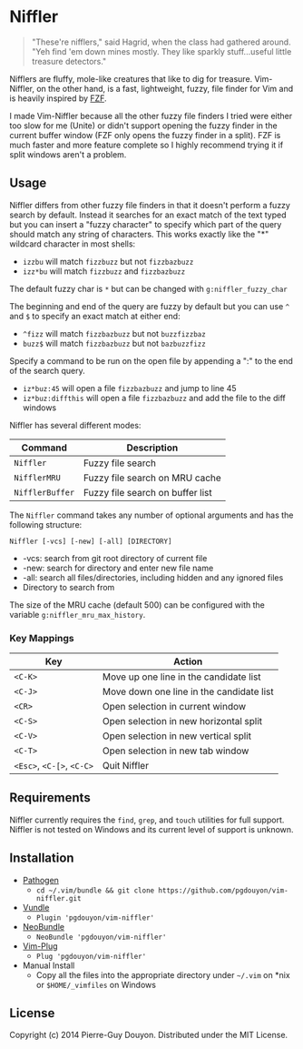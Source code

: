 Niffler
=======

> "These're nifflers," said Hagrid, when the class had gathered around.  "Yeh
> find 'em down mines mostly.  They like sparkly stuff...useful little
> treasure detectors."

Nifflers are fluffy, mole-like creatures that like to dig for treasure.
Vim-Niffler, on the other hand, is a fast, lightweight, fuzzy, file finder for
Vim and is heavily inspired by [FZF][].

I made Vim-Niffler because all the other fuzzy file finders I tried were either
too slow for me (Unite) or didn't support opening the fuzzy finder in the
current buffer window (FZF only opens the fuzzy finder in a split).  FZF is
much faster and more feature complete so I highly recommend trying it if split
windows aren't a problem.


Usage
-----

Niffler differs from other fuzzy file finders in that it doesn't perform a
fuzzy search by default.  Instead it searches for an exact match of the text
typed but you can insert a "fuzzy character" to specify which part of the query
should match any string of characters.  This works exactly like the "\*"
wildcard character in most shells:

* `izzbu` will match `fizzbuzz` but not `fizzbazbuzz`
* `izz*bu` will match `fizzbuzz` and `fizzbazbuzz`

The default fuzzy char is `*` but can be changed with `g:niffler_fuzzy_char`

The beginning and end of the query are fuzzy by default but you can use `^` and
`$` to specify an exact match at either end:

* `^fizz` will match `fizzbazbuzz` but not `buzzfizzbaz`
* `buzz$` will match `fizzbazbuzz` but not `bazbuzzfizz`

Specify a command to be run on the open file by appending a ":<CMD>" to the end
of the search query.

* `iz*buz:45` will open a file `fizzbazbuzz` and jump to line 45
* `iz*buz:diffthis` will open a file `fizzbazbuzz` and add the file to the diff windows

Niffler has several different modes:

| Command         | Description                                                           |
| --------------- | --------------------------------------------------------------------- |
| `Niffler`       | Fuzzy file search                                                     |
| `NifflerMRU`    | Fuzzy file search on MRU cache                                        |
| `NifflerBuffer` | Fuzzy file search on buffer list                                      |

The `Niffler` command takes any number of optional arguments and has the following structure:

`Niffler [-vcs] [-new] [-all] [DIRECTORY]`

* -vcs: search from git root directory of current file
* -new: search for directory and enter new file name
* -all: search all files/directories, including hidden and any ignored files
* Directory to search from

The size of the MRU cache (default 500) can be configured with the variable
`g:niffler_mru_max_history`.


### Key Mappings

| Key                       | Action                                   |
| ------------------------- | ---------------------------------------- |
| `<C-K>`                   | Move up one line in the candidate list   |
| `<C-J>`                   | Move down one line in the candidate list |
| `<CR>`                    | Open selection in current window         |
| `<C-S>`                   | Open selection in new horizontal split   |
| `<C-V>`                   | Open selection in new vertical split     |
| `<C-T>`                   | Open selection in new tab window         |
| `<Esc>`, `<C-[>`, `<C-C>` | Quit Niffler                             |



Requirements
------------

Niffler currently requires the `find`, `grep`, and `touch` utilities for full
support.  Niffler is not tested on Windows and its current level of support is
unknown.


Installation
------------

* [Pathogen][]
    * `cd ~/.vim/bundle && git clone https://github.com/pgdouyon/vim-niffler.git`
* [Vundle][]
    * `Plugin 'pgdouyon/vim-niffler'`
* [NeoBundle][]
    * `NeoBundle 'pgdouyon/vim-niffler'`
* [Vim-Plug][]
    * `Plug 'pgdouyon/vim-niffler'`
* Manual Install
    * Copy all the files into the appropriate directory under `~/.vim` on \*nix or
      `$HOME/_vimfiles` on Windows


License
-------

Copyright (c) 2014 Pierre-Guy Douyon.  Distributed under the MIT License.


[FZF]: https://github.com/junegunn/fzf
[Pathogen]: https://github.com/tpope/vim-pathogen
[Vundle]: https://github.com/gmarik/Vundle.vim
[NeoBundle]: https://github.com/Shougo/neobundle.vim
[Vim-Plug]: https://github.com/junegunn/vim-plug
